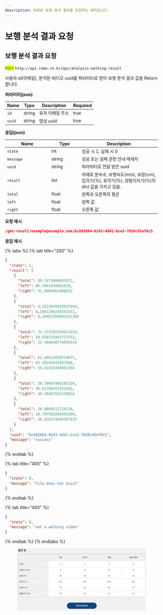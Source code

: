 ```yaml
---
description: 완료된 보행 분석 결과를 요청하는 API입니다.
---
```


# 보행 분석 결과 요청

## 보행 분석 결과 요청

<mark style="color:green;">`POST`</mark> `http://api.remo.re.kr/api/analysis-walking-result`

사용자 id(이메일), 분석된 비디오 uuid를 파라미터로 받아 보행 분석 결과 값을 Return합니다.

**파라미터(json)**

<table><thead><tr><th>Name</th><th>Type</th><th>Description</th><th data-type="checkbox">Required</th></tr></thead><tbody><tr><td><code>id</code></td><td>string</td><td>유저 이메일 주소</td><td>true</td></tr><tr><td><code>uuid</code></td><td>string</td><td>영상 uuid</td><td>true</td></tr></tbody></table>

**응답(json)**

<table><thead><tr><th width="132">Name</th><th width="86">Type</th><th>Description</th></tr></thead><tbody><tr><td><code>state</code></td><td>int</td><td>성공 시 1, 실패 시 0</td></tr><tr><td><code>message</code></td><td>string</td><td>성공 또는 실패 관련 안내 메세지</td></tr><tr><td><code>uuid</code></td><td>string</td><td>파라미터로 전달 받은 uuid</td></tr><tr><td><code>result</code></td><td>list</td><td>차례로 분속수, 보행속도(m/s), 보장(cm), 입각기(%), 유각기(%), 양발지지기(%)의 dict 값을 가지고 있음.</td></tr><tr><td><code>total</code></td><td>float</td><td>왼쪽과 오른쪽의 평균</td></tr><tr><td><code>left</code></td><td>float</td><td>왼쪽 값</td></tr><tr><td><code>right</code></td><td>float</td><td>오른쪽 값</td></tr></tbody></table>

**요청 예시**

```json
/get-result/example@example.com/bc692864-0243-4d41-bce3-7658c92ef0c5
```

**응답 예시**

{% tabs %}
{% tab title="200" %}
```json
{
  "state": 1,
  "result": [
    {
      "total": 89.1473000683527,
      "left": 86.3961038961039,
      "right": 91.8984962406015
    },
    {
      "total": 0.3213670029837894,
      "left": 0.2981104250341651,
      "right": 0.34462358093341366
    },
    {
      "total": 21.573702360911454,
      "left": 20.658755943773752,
      "right": 22.488648778049154
    },
    {
      "total": 61.49912039714671,
      "left": 63.38291642567958,
      "right": 59.61532436861384
    },
    {
      "total": 38.50087960285329,
      "left": 36.61708357432042,
      "right": 40.38467563138616
    },
    {
      "total": 26.8069512724118,
      "left": 26.797582899556588,
      "right": 26.816319645267015
    }
  ],
  "uuid": "bc692864-0243-4d41-bce3-7658c92ef0c5",
  "message": "success"
}

```
{% endtab %}

{% tab title="400" %}
```json
{
  "state": 0,
  "message": "file does not exist"
}
```
{% endtab %}

{% tab title="400" %}
```json
{
  "state": 0,
  "message": "not a walking video"
}
```
{% endtab %}
{% endtabs %}

<figure><img src="../.gitbook/assets/Screenshot from 2024-05-10 17-29-33.png" alt=""><figcaption></figcaption></figure>
